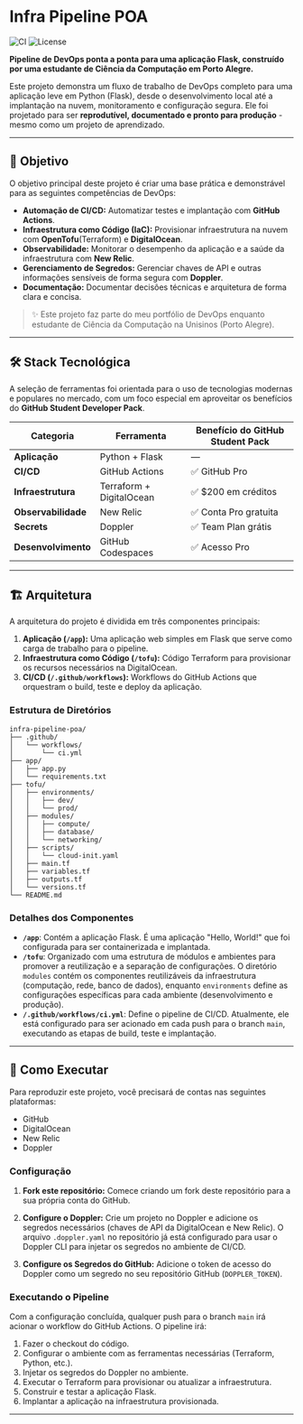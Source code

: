 # Infra Pipeline POA

![CI](https://github.com/lunalith/infra-pipeline-poa/actions/workflows/ci.yml/badge.svg) ![License](https://img.shields.io/badge/license-MIT-pink)

**Pipeline de DevOps ponta a ponta para uma aplicação Flask, construído por uma estudante de Ciência da Computação em Porto Alegre.**

Este projeto demonstra um fluxo de trabalho de DevOps completo para uma aplicação leve em Python (Flask), desde o desenvolvimento local até a implantação na nuvem, monitoramento e configuração segura. Ele foi projetado para ser **reprodutível, documentado e pronto para produção** - mesmo como um projeto de aprendizado.

---

## 🎯 Objetivo

O objetivo principal deste projeto é criar uma base prática e demonstrável para as seguintes competências de DevOps:

*   **Automação de CI/CD:** Automatizar testes e implantação com **GitHub Actions**.
*   **Infraestrutura como Código (IaC):** Provisionar infraestrutura na nuvem com **OpenTofu**(Terraform) e **DigitalOcean**.
*   **Observabilidade:** Monitorar o desempenho da aplicação e a saúde da infraestrutura com **New Relic**.
*   **Gerenciamento de Segredos:** Gerenciar chaves de API e outras informações sensíveis de forma segura com **Doppler**.
*   **Documentação:** Documentar decisões técnicas e arquitetura de forma clara e concisa.

> ✨ Este projeto faz parte do meu portfólio de DevOps enquanto estudante de Ciência da Computação na Unisinos (Porto Alegre).

---

## 🛠️ Stack Tecnológica

A seleção de ferramentas foi orientada para o uso de tecnologias modernas e populares no mercado, com um foco especial em aproveitar os benefícios do **GitHub Student Developer Pack**.

| Categoria          | Ferramenta                     | Benefício do GitHub Student Pack |
|--------------------|-------------------------------|----------------------------------|
| **Aplicação**      | Python + Flask                | —                                |
| **CI/CD**          | GitHub Actions                | ✅ GitHub Pro                    |
| **Infraestrutura** | Terraform + DigitalOcean      | ✅ $200 em créditos               |
| **Observabilidade**| New Relic                     | ✅ Conta Pro gratuita             |
| **Secrets**        | Doppler                       | ✅ Team Plan grátis               |
| **Desenvolvimento**| GitHub Codespaces | ✅ Acesso Pro                     |

---

## 🏗️ Arquitetura

A arquitetura do projeto é dividida em três componentes principais:

1.  **Aplicação (`/app`):** Uma aplicação web simples em Flask que serve como carga de trabalho para o pipeline.
2.  **Infraestrutura como Código (`/tofu`):** Código Terraform para provisionar os recursos necessários na DigitalOcean.
3.  **CI/CD (`/.github/workflows`):** Workflows do GitHub Actions que orquestram o build, teste e deploy da aplicação.

### Estrutura de Diretórios

```
infra-pipeline-poa/
├── .github/
│   └── workflows/
│       └── ci.yml
├── app/
│   ├── app.py
│   └── requirements.txt
├── tofu/
│   ├── environments/
│   │   ├── dev/
│   │   └── prod/
│   ├── modules/
│   │   ├── compute/
│   │   ├── database/
│   │   └── networking/
│   ├── scripts/
│   │   └── cloud-init.yaml
│   ├── main.tf
│   ├── variables.tf
│   ├── outputs.tf
│   └── versions.tf
└── README.md
```

### Detalhes dos Componentes

*   **`/app`**: Contém a aplicação Flask. É uma aplicação "Hello, World!" que foi configurada para ser containerizada e implantada.
*   **`/tofu`**: Organizado com uma estrutura de módulos e ambientes para promover a reutilização e a separação de configurações. O diretório `modules` contém os componentes reutilizáveis da infraestrutura (computação, rede, banco de dados), enquanto `environments` define as configurações específicas para cada ambiente (desenvolvimento e produção).
*   **`/.github/workflows/ci.yml`**: Define o pipeline de CI/CD. Atualmente, ele está configurado para ser acionado em cada push para o branch `main`, executando as etapas de build, teste e implantação.

---

## 🚀 Como Executar

Para reproduzir este projeto, você precisará de contas nas seguintes plataformas:

*   GitHub
*   DigitalOcean
*   New Relic
*   Doppler

### Configuração

1.  **Fork este repositório:** Comece criando um fork deste repositório para a sua própria conta do GitHub.

2.  **Configure o Doppler:** Crie um projeto no Doppler e adicione os segredos necessários (chaves de API da DigitalOcean e New Relic). O arquivo `.doppler.yaml` no repositório já está configurado para usar o Doppler CLI para injetar os segredos no ambiente de CI/CD.

3.  **Configure os Segredos do GitHub:** Adicione o token de acesso do Doppler como um segredo no seu repositório GitHub (`DOPPLER_TOKEN`).

### Executando o Pipeline

Com a configuração concluída, qualquer push para o branch `main` irá acionar o workflow do GitHub Actions. O pipeline irá:

1.  Fazer o checkout do código.
2.  Configurar o ambiente com as ferramentas necessárias (Terraform, Python, etc.).
3.  Injetar os segredos do Doppler no ambiente.
4.  Executar o Terraform para provisionar ou atualizar a infraestrutura.
5.  Construir e testar a aplicação Flask.
6.  Implantar a aplicação na infraestrutura provisionada.

---
